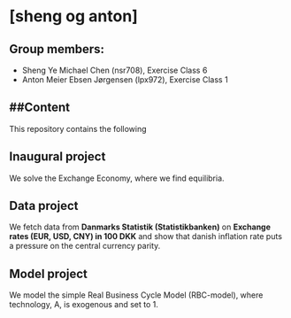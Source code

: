 # \[sheng og anton\]

**Group members:**
---
- Sheng Ye Michael Chen (nsr708), Exercise Class 6
- Anton Meier Ebsen Jørgensen (lpx972), Exercise Class 1

##Content
---
This repository contains the following

**Inaugural project**
---
We solve the Exchange Economy, where we find equilibria.

**Data project** 
---
We fetch data from **Danmarks Statistik (Statistikbanken)** on **Exchange rates (EUR, USD, CNY) in 100 DKK** and show that danish inflation rate puts a pressure on the central currency parity.

**Model project**
---
We model the simple Real Business Cycle Model (RBC-model), where technology, A, is exogenous and set to 1.
